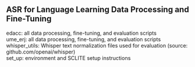 ## ASR for Language Learning Data Processing and Fine-Tuning  

edacc: all data processing, fine-tuning, and evaluation scripts  
ume_erj: all data processing, fine-tuning, and evaluation scripts  
whisper_utils: Whisper text normalization files used for evaluation (source: github.com/openai/whisper)  
set_up: environment and SCLITE setup instructions 

